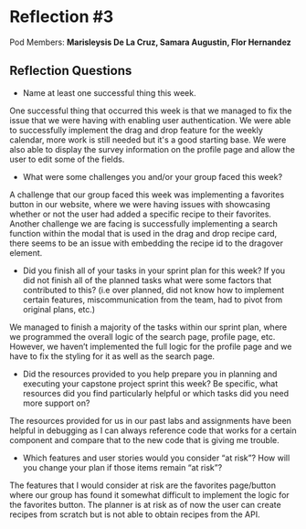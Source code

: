 # Reflection #3

Pod Members: **Marisleysis De La Cruz, Samara Augustin, Flor Hernandez**

## Reflection Questions

* Name at least one successful thing this week.

 One successful thing that occurred this week is that we managed to fix the issue that we were having with enabling user authentication. 
 We were able to successfully implement the drag and drop feature for the weekly calendar, more work is still needed but it's a good starting base. 
 We were also able to display the survey information on the profile page and allow the user to edit some of the fields.


* What were some challenges you and/or your group faced this week?

A challenge that our group faced this week was implementing a favorites button in our website, where we were having issues with showcasing whether or not the user had added a specific recipe to their favorites.
Another challenge we are facing is successfully implementing a search function within the modal that is used in the drag and drop recipe card, there seems to be an issue with embedding the recipe id to the dragover element.


* Did you finish all of your tasks in your sprint plan for this week? If you did not finish all of the planned tasks what were some factors that contributed to this?  (i.e over planned, did not know how to implement certain features, miscommunication from the team, had to pivot from original plans, etc.)

 We managed to finish a majority of the tasks within our sprint plan, where we programmed the overall logic of the search page, profile page, etc. However, we haven’t implemented the full logic for the profile page and we have to fix the styling for it as well as the search page.

* Did the resources provided to you help prepare you in planning and executing your capstone project sprint this week? Be specific, what resources did you find particularly helpful or which tasks did you need more support on?

 The resources provided for us in our past labs and assignments have been helpful in debugging as I can always reference code that works for a certain component and compare that  to the new code that is giving me trouble.

* Which features and user stories would you consider “at risk”? How will you change your plan if those items remain “at risk”?

The features that I would consider at risk are the favorites page/button where our group has found it somewhat difficult to implement the logic for the favorites button.
The planner is at risk as of now the user can create recipes from scratch but is not able to obtain recipes from the API. 

